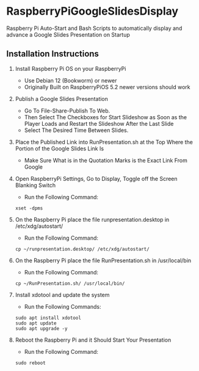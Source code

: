 # RaspberryPiGoogleSlidesDisplay
Raspberry Pi Auto-Start and Bash Scripts to automatically display and advance a Google Slides Presentation on Startup

## Installation Instructions

1. Install Raspberry Pi OS on your RaspberryPi
    * Use Debian 12 (Bookworm) or newer
    * Originally Built on RaspberryPiOS 5.2 newer versions should work

1. Publish a Google Slides Presentation
    * Go To File-Share-Publish To Web.
    * Then Select The Checkboxes for Start Slideshow as Soon as the Player Loads and Restart the Slideshow After the Last Slide
    * Select The Desired Time Between Slides.

1. Place the Published Link into RunPresentation.sh at the Top Where the Portion of the Google Slides Link Is
    * Make Sure What is in the Quotation Marks is the Exact Link From Google

1. Open RaspberryPi Settings, Go to Display, Toggle off the Screen Blanking Switch
    * Run the Following Command:
    ```
    xset -dpms
    ```

1. On the Raspberry Pi place the file runpresentation.desktop in /etc/xdg/autostart/
    * Run the Following Command:
    ```
    cp ~/runpresentation.desktop/ /etc/xdg/autostart/
    ```

1. On the Raspberry Pi place the file RunPresentation.sh in /usr/local/bin
    * Run the Following Command:
    ```
    cp ~/RunPresentation.sh/ /usr/local/bin/
    ```

1. Install xdotool and update the system
    * Run the Following Commands:
    ```
    sudo apt install xdotool
    sudo apt update
    sudo apt upgrade -y
    ```

1. Reboot the Raspberry Pi and it Should Start Your Presentation
    * Run the Following Command:
    ```
    sudo reboot
    ```